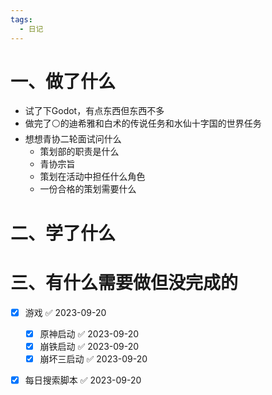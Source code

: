 ```yaml
---
tags:
  - 日记
---
```



# 一、做了什么
- 试了下Godot，有点东西但东西不多
- 做完了⚪的迪希雅和白术的传说任务和水仙十字国的世界任务
- 想想青协二轮面试问什么
	- 策划部的职责是什么
	- 青协宗旨
	- 策划在活动中担任什么角色
	- 一份合格的策划需要什么


# 二、学了什么


# 三、有什么需要做但没完成的
- [x] 游戏 ✅ 2023-09-20
	- [x] 原神启动 ✅ 2023-09-20
	- [x] 崩铁启动 ✅ 2023-09-20
	- [x] 崩坏三启动 ✅ 2023-09-20
- [x] 每日搜索脚本 ✅ 2023-09-20


